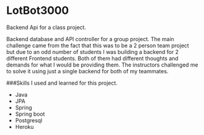 # LotBot3000
Backend Api for a class project.

Backend database and API controller for a group project.
The main challenge came from the fact that this was to be a 2 person team project
but due to an odd number of students I was building a backend for 2 different Frontend students.
Both of them had different thoughts and demands for what I would be providing them. The instructors challenged 
me to solve it using just a single backend for both of my teammates. 

###Skills I used and learned for this project.
* Java 
* JPA 
* Spring 
* Spring boot
* Postgresql
* Heroku

